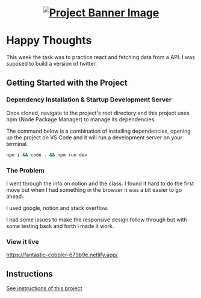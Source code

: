 <h1 align="center">
  <a href="">
    <img src="/src/assets/happy-thoughts.svg" alt="Project Banner Image">
  </a>
</h1>

# Happy Thoughts

This week the task was to practice react and fetching data from a API. I was suposed to build a version of twitter.

## Getting Started with the Project

### Dependency Installation & Startup Development Server

Once cloned, navigate to the project's root directory and this project uses npm (Node Package Manager) to manage its dependencies.

The command below is a combination of installing dependencies, opening up the project on VS Code and it will run a development server on your terminal.

```bash
npm i && code . && npm run dev
```

### The Problem

I went through the info on notion and the class. I found it hard to do the first move but when I had something in the browser it was a bit easier to go ahead.

I used google, notion and stack overflow.

I had some issues to make the responsive design follow through but with some testing back and forth i made it work.

### View it live

https://fantastic-cobbler-679b9e.netlify.app/

## Instructions

<a href="instructions.md">
   See instructions of this project
  </a>
